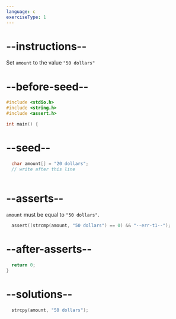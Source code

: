 ```yaml
---
language: c
exerciseType: 1
---
```


# --instructions--

Set `amount` to the value `"50 dollars"`

# --before-seed--

```c
#include <stdio.h>
#include <string.h>
#include <assert.h>

int main() {
```

# --seed--

```c
  char amount[] = "20 dollars";
  // write after this line
  
```

# --asserts--

`amount` must be equal to `"50 dollars"`.

```c
  assert((strcmp(amount, "50 dollars") == 0) && "--err-t1--");
```

# --after-asserts--

```c
  return 0;
}
```

# --solutions--

```c
  strcpy(amount, "50 dollars");
```
